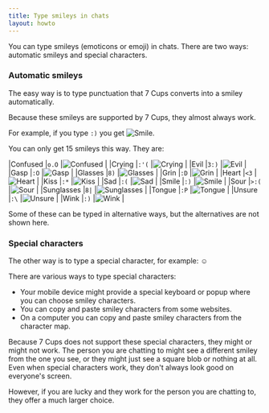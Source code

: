 ```yaml
---
title: Type smileys in chats
layout: howto
---
```

You can type smileys (emoticons or emoji) in chats. There are two ways: automatic smileys and special characters.

### Automatic smileys
The easy way is to type punctuation that 7 Cups converts into a smiley automatically.

Because these smileys are supported by 7 Cups, they almost always work.

For example, if you type `:)` you get ![Smile](https://d37v7cqg82mgxu.cloudfront.net/img/emoticons/smile.png 'Smile').

You can only get 15 smileys this way. They are:

|Confused   |`o.O` |![Confused](https://d37v7cqg82mgxu.cloudfront.net/img/emoticons/confused.png 'Confused')  |
|Crying     |`:'(` |![Crying](https://d37v7cqg82mgxu.cloudfront.net/img/emoticons/crying.png 'Crying')  |
|Evil       |`3:)` |![Evil](https://d37v7cqg82mgxu.cloudfront.net/img/emoticons/evil.png 'Evil')  |
|Gasp       |`:O`  |![Gasp](https://d37v7cqg82mgxu.cloudfront.net/img/emoticons/gasp.png 'Gasp')  |
|Glasses    |`8)`  |![Glasses](https://d37v7cqg82mgxu.cloudfront.net/img/emoticons/glasses.png 'Glasses')  |
|Grin       |`:D`  |![Grin](https://d37v7cqg82mgxu.cloudfront.net/img/emoticons/grin.png 'Grin')  |
|Heart      |`<3`  |![Heart](https://d37v7cqg82mgxu.cloudfront.net/img/emoticons/heart.png 'Heart')  |
|Kiss       |`:*`  |![Kiss](https://d37v7cqg82mgxu.cloudfront.net/img/emoticons/kiss.png 'Kiss')  |
|Sad        |`:(`  |![Sad](https://d37v7cqg82mgxu.cloudfront.net/img/emoticons/sad.png 'Sad')  |
|Smile      |`:)`  |![Smile](https://d37v7cqg82mgxu.cloudfront.net/img/emoticons/smile.png 'Smile')  |
|Sour       |`>:(` |![Sour](https://d37v7cqg82mgxu.cloudfront.net/img/emoticons/sour.png 'Sour')  |
|Sunglasses |`8|`  |![Sunglasses](https://d37v7cqg82mgxu.cloudfront.net/img/emoticons/sunglasses_small.png 'Sunglasses')  |
|Tongue     |`:P`  |![Tongue](https://d37v7cqg82mgxu.cloudfront.net/img/emoticons/tongue.png 'Tongue')  |
|Unsure     |`:\`  |![Unsure](https://d37v7cqg82mgxu.cloudfront.net/img/emoticons/unsure.png 'Unsure')  |
|Wink       |`:)`  |![Wink](https://d37v7cqg82mgxu.cloudfront.net/img/emoticons/wink.png 'Wink')  |

Some of these can be typed in alternative ways, but the alternatives are not shown here.

### Special characters
The other way is to type a special character, for example: ☺

There are various ways to type special characters:

- Your mobile device might provide a special keyboard or popup where you can choose smiley characters.
- You can copy and paste smiley characters from some websites.
- On a computer you can copy and paste smiley characters from the character map.

Because 7 Cups does not support these special characters, they might or might not work. The person you are chatting to might see a different smiley from the one you see, or they might just see a square blob or nothing at all. Even when special characters work, they don't always look good on everyone's screen.

However, if you are lucky and they work for the person you are chatting to, they offer a much larger choice.
